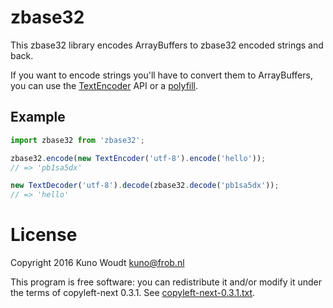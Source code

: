 zbase32
=======

This zbase32 library encodes ArrayBuffers to zbase32 encoded strings and back.

If you want to encode strings you'll have to convert them to ArrayBuffers, you
can use the [TextEncoder](https://developer.mozilla.org/en-US/docs/Web/API/TextEncoder)
API or a [polyfill](https://www.npmjs.com/package/text-encoding).

Example
-------

```javascript
import zbase32 from 'zbase32';

zbase32.encode(new TextEncoder('utf-8').encode('hello'));
// => 'pb1sa5dx'

new TextDecoder('utf-8').decode(zbase32.decode('pb1sa5dx'));
// => 'hello'
```

License
=======

Copyright 2016  Kuno Woudt <kuno@frob.nl>

This program is free software: you can redistribute it and/or modify
it under the terms of copyleft-next 0.3.1.  See
[copyleft-next-0.3.1.txt](copyleft-next-0.3.1.txt).

